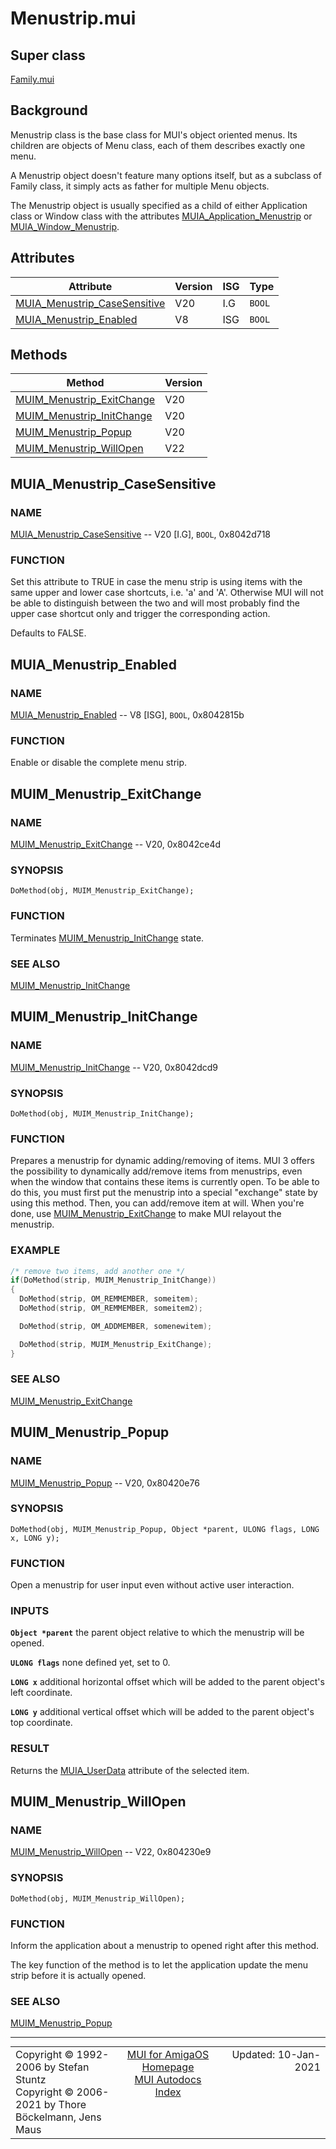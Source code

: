 # Menustrip.mui
## Super class
[Family.mui](MUI_Family.md)
## Background
Menustrip class is the base class for MUI's object oriented menus. Its
children are objects of Menu class, each of them describes exactly one menu.

A Menustrip object doesn't feature many options itself, but as a subclass of
Family class, it simply acts as father for multiple Menu objects.

The Menustrip object is usually specified as a child of either Application
class or Window class with the attributes [MUIA_Application_Menustrip](MUI_Application.md/#MUIA_Application_Menustrip) or
[MUIA_Window_Menustrip](MUI_Window.md/#MUIA_Window_Menustrip).
## Attributes
Attribute|Version|ISG|Type
---------|-------|---|----
[MUIA_Menustrip_CaseSensitive](MUI_Menustrip.md/#MUIA_Menustrip_CaseSensitive)|V20|I.G|`BOOL`
[MUIA_Menustrip_Enabled](MUI_Menustrip.md/#MUIA_Menustrip_Enabled)|V8|ISG|`BOOL`

## Methods
Method|Version
------|-------
[MUIM_Menustrip_ExitChange](MUI_Menustrip.md/#MUIM_Menustrip_ExitChange)|V20
[MUIM_Menustrip_InitChange](MUI_Menustrip.md/#MUIM_Menustrip_InitChange)|V20
[MUIM_Menustrip_Popup](MUI_Menustrip.md/#MUIM_Menustrip_Popup)|V20
[MUIM_Menustrip_WillOpen](MUI_Menustrip.md/#MUIM_Menustrip_WillOpen)|V22

## MUIA_Menustrip_CaseSensitive
### NAME
[MUIA_Menustrip_CaseSensitive](MUI_Menustrip.md/#MUIA_Menustrip_CaseSensitive) -- V20 [I.G], `BOOL`, 0x8042d718

### FUNCTION
Set this attribute to TRUE in case the menu strip is using items with the
same upper and lower case shortcuts, i.e. 'a' and 'A'. Otherwise MUI will
not be able to distinguish between the two and will most probably find the
upper case shortcut only and trigger the corresponding action.

Defaults to FALSE.

## MUIA_Menustrip_Enabled
### NAME
[MUIA_Menustrip_Enabled](MUI_Menustrip.md/#MUIA_Menustrip_Enabled) -- V8 [ISG], `BOOL`, 0x8042815b

### FUNCTION
Enable or disable the complete menu strip.

## MUIM_Menustrip_ExitChange
### NAME
[MUIM_Menustrip_ExitChange](MUI_Menustrip.md/#MUIM_Menustrip_ExitChange) -- V20, 0x8042ce4d

### SYNOPSIS
`DoMethod(obj, MUIM_Menustrip_ExitChange);`

### FUNCTION
Terminates [MUIM_Menustrip_InitChange](MUI_Menustrip.md/#MUIM_Menustrip_InitChange) state.

### SEE ALSO
[MUIM_Menustrip_InitChange](MUI_Menustrip.md/#MUIM_Menustrip_InitChange)

## MUIM_Menustrip_InitChange
### NAME
[MUIM_Menustrip_InitChange](MUI_Menustrip.md/#MUIM_Menustrip_InitChange) -- V20, 0x8042dcd9

### SYNOPSIS
`DoMethod(obj, MUIM_Menustrip_InitChange);`

### FUNCTION
Prepares a menustrip for dynamic adding/removing of items. MUI 3 offers the
possibility to dynamically add/remove items from menustrips, even when the
window that contains these items is currently open. To be able to do this,
you must first put the menustrip into a special "exchange" state by using
this method. Then, you can add/remove item at will. When you're done, use
[MUIM_Menustrip_ExitChange](MUI_Menustrip.md/#MUIM_Menustrip_ExitChange) to make MUI relayout the menustrip.

### EXAMPLE
```c++
/* remove two items, add another one */
if(DoMethod(strip, MUIM_Menustrip_InitChange))
{
  DoMethod(strip, OM_REMMEMBER, someitem);
  DoMethod(strip, OM_REMMEMBER, someitem2);

  DoMethod(strip, OM_ADDMEMBER, somenewitem);

  DoMethod(strip, MUIM_Menustrip_ExitChange);
}
```

### SEE ALSO
[MUIM_Menustrip_ExitChange](MUI_Menustrip.md/#MUIM_Menustrip_ExitChange)

## MUIM_Menustrip_Popup
### NAME
[MUIM_Menustrip_Popup](MUI_Menustrip.md/#MUIM_Menustrip_Popup) -- V20, 0x80420e76

### SYNOPSIS
`DoMethod(obj, MUIM_Menustrip_Popup, Object *parent, ULONG flags, LONG x, LONG y);`

### FUNCTION
Open a menustrip for user input even without active user interaction.

### INPUTS
**`Object *parent`**
     the parent object relative to which the menustrip will be opened.

**`ULONG flags`**
     none defined yet, set to 0.

**`LONG x`**
     additional horizontal offset which will be added to
     the parent object's left coordinate.

**`LONG y`**
     additional vertical offset which will be added to
     the parent object's top coordinate.

### RESULT
Returns the [MUIA_UserData](MUI_Notify.md/#MUIA_UserData) attribute of the selected item.

## MUIM_Menustrip_WillOpen
### NAME
[MUIM_Menustrip_WillOpen](MUI_Menustrip.md/#MUIM_Menustrip_WillOpen) -- V22, 0x804230e9

### SYNOPSIS
`DoMethod(obj, MUIM_Menustrip_WillOpen);`

### FUNCTION
Inform the application about a menustrip to opened right after this method.

The key function of the method is to let the application update the menu strip
before it is actually opened.

### SEE ALSO
[MUIM_Menustrip_Popup](MUI_Menustrip.md/#MUIM_Menustrip_Popup)

----
<table class='compact' style='border: none; border-spacing: 0px; margin: 0px' width='100%'>
<tr>
<td style='text-align: left; vertical-align: top' width='33%'>Copyright &copy 1992-2006 by Stefan Stuntz<br>Copyright &copy 2006-2021 by Thore B&ouml;ckelmann, Jens Maus</TD>
<td style='text-align: center; vertical-align: top' width='33%'>
<a href=http://github.com/amiga-mui/muidev>MUI for AmigaOS Homepage</a><br>
<a href=http://github.com/amiga-mui/muidev/autodocs/autodocs.md>MUI Autodocs Index</a>
</td>
<td style='text-align: right; vertical-align: top' width='33%'>Updated: 10-Jan-2021</td>
</tr>
</table>
